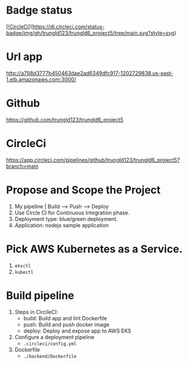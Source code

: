 # Badge status
[[!CircleCI](https://dl.circleci.com/status-badge/img/gh/trungld123/trungld6_project5/tree/main.svg?style=svg)](https://dl.circleci.com/status-badge/img/gh/trungld123/trungld6_project5/tree/main.svg?style=svg)

# Url app
http://a798d3777b450463dae2ad6349dfc917-1202729838.us-east-1.elb.amazonaws.com:3000/
# Github
https://github.com/trungld123/trungld6_project5

# CircleCi
https://app.circleci.com/pipelines/github/trungld123/trungld6_project5?branch=main

# Propose and Scope the Project
1. My pipeline
    | Build --> Push --> Deploy
2. Use Circle CI for Continuous Integration phase.
3. Deployment type: blue/green deployment.
4. Application: nodejs sample application

# Pick AWS Kubernetes as a Service.
1. ```eksctl``` 
2. ```kubectl``` 

# Build pipeline
1. Steps in CircileCI: 
    - build: Build app and lint Dockerfile
    - push: Build and push docker image
    - deploy: Deploy and expose app to AWS EKS
2. Configure a deployment pipeline
    - ```.circleci/config.yml```
3. Dockerfile
    - ```./backend/Dockerfile```
